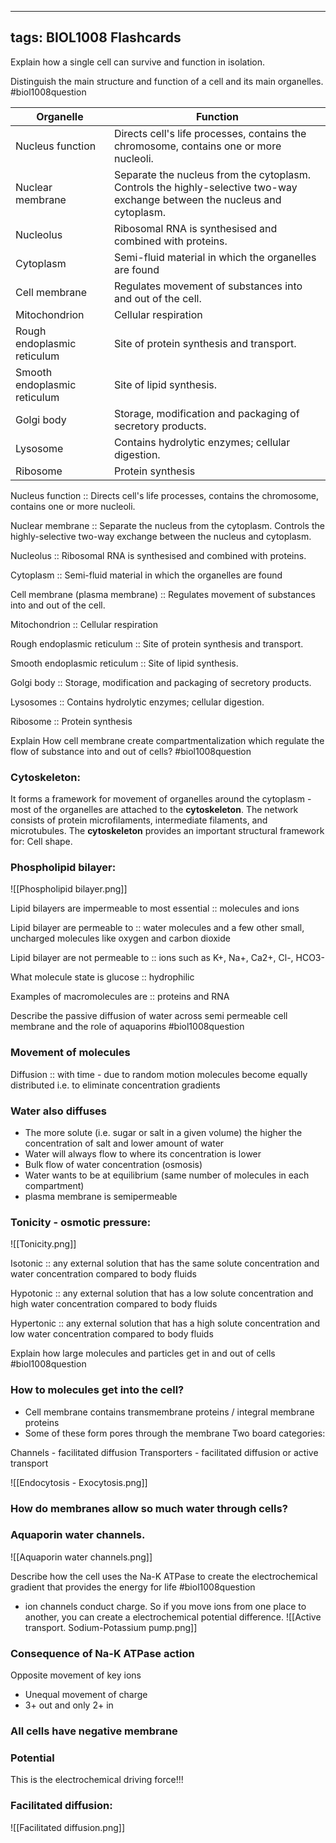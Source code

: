 
---
tags: BIOL1008 Flashcards
---

Explain how a single cell can survive and function in isolation.

Distinguish the main structure and function of a cell and its main organelles.
#biol1008question

| Organelle                   | Function |
| ---------------------------- | -------- |
| Nucleus function             |    Directs cell's life processes, contains the chromosome, contains one or more nucleoli.      |
| Nuclear membrane             |Separate the nucleus from the cytoplasm. Controls the highly-selective two-way exchange between the nucleus and cytoplasm.          |
| Nucleolus                    | Ribosomal RNA is synthesised and combined with proteins.         |
| Cytoplasm                    | Semi-fluid material in which the organelles are found         |
| Cell membrane                | Regulates movement of substances into and out of the cell.         |
| Mitochondrion                |  Cellular respiration        |
| Rough endoplasmic reticulum |  Site of protein synthesis and transport.        |
| Smooth endoplasmic reticulum | Site of lipid synthesis.         |
| Golgi body                   | Storage, modification and packaging of secretory products.         |
| Lysosome                     |Contains hydrolytic enzymes; cellular digestion.          |
| Ribosome                             | Protein synthesis         |

Nucleus function :: Directs cell's life processes, contains the chromosome, contains one or more nucleoli.

Nuclear membrane :: Separate the nucleus from the cytoplasm. Controls the highly-selective two-way exchange between the nucleus and cytoplasm.

Nucleolus :: Ribosomal RNA is synthesised and combined with proteins.

Cytoplasm :: Semi-fluid material in which the organelles are found

Cell membrane (plasma membrane) :: Regulates movement of substances into and out of the cell.

Mitochondrion :: Cellular respiration

Rough endoplasmic reticulum :: Site of protein synthesis and transport.

Smooth endoplasmic reticulum :: Site of lipid synthesis.

Golgi body :: Storage, modification and packaging of secretory products.

Lysosomes :: Contains hydrolytic enzymes; cellular digestion.

Ribosome :: Protein synthesis


Explain How cell membrane create compartmentalization which regulate the flow of substance into and out of cells? #biol1008question

### Cytoskeleton: 
It forms a framework for movement of organelles around the cytoplasm  - most of the organelles are attached to the **cytoskeleton**. The network consists of protein microfilaments, intermediate filaments, and microtubules. The **cytoskeleton** provides an important structural framework for: Cell shape.

### Phospholipid bilayer: 
![[Phospholipid bilayer.png]]

Lipid bilayers are impermeable to most essential :: molecules and ions

Lipid bilayer are permeable to :: water molecules and a few other small, uncharged molecules like oxygen and carbon dioxide 

Lipid bilayer are not permeable to :: ions such as K+, Na+, Ca2+, Cl-, HCO3-

What molecule state is glucose :: hydrophilic 

Examples of macromolecules are :: proteins and RNA

Describe the passive diffusion of water across semi permeable cell membrane and the role of aquaporins
#biol1008question

### Movement of molecules
Diffusion :: with time - due to random motion molecules become equally distributed i.e. to eliminate concentration gradients

### Water also diffuses
- The more solute (i.e. sugar or salt in a given volume) the higher the concentration of salt and lower amount of water 
- Water will always flow to where its concentration is lower
- Bulk flow of water concentration (osmosis) 
- Water wants to be at equilibrium (same number of molecules in each compartment)
- plasma membrane is semipermeable

### Tonicity - osmotic pressure: 
![[Tonicity.png]]

Isotonic :: any external solution that has the same solute concentration and water concentration compared to body fluids

Hypotonic :: any external solution that has a low solute concentration and high water concentration compared to body fluids

Hypertonic :: any external solution that has a high solute concentration and low water concentration compared to body fluids

Explain how large molecules and particles get in and out of cells 
#biol1008question 

### How to molecules get into the cell? 
- Cell membrane contains transmembrane proteins / integral membrane proteins
- Some of these form pores through the membrane 
Two board categories: 

Channels - facilitated diffusion 
Transporters - facilitated diffusion or active transport 

![[Endocytosis - Exocytosis.png]]

### How do membranes allow so much water through cells? 

### Aquaporin water channels.

![[Aquaporin water channels.png]]

Describe how the cell uses the Na-K ATPase to create the electrochemical gradient that provides the energy for life
#biol1008question 
- ion channels conduct charge. So if you move ions from one place to another, you can create a electrochemical potential difference.
![[Active transport. Sodium-Potassium pump.png]]

### Consequence of Na-K ATPase action
Opposite movement of  key ions
- Unequal movement of charge
-  3+ out and only 2+ in

### All cells have negative membrane 

### Potential
This is the electrochemical driving force!!!

### Facilitated diffusion:
![[Facilitated diffusion.png]]